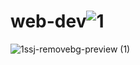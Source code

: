 # web-dev![1](https://user-images.githubusercontent.com/62555809/192535601-08108897-2d94-45ae-8b1b-e01020a2536a.jpg)
![1ssj-removebg-preview (1)](https://user-images.githubusercontent.com/62555809/192536300-706d3631-c904-4f5c-8764-ba662c14deb5.png)
